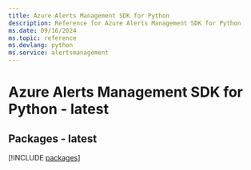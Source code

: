 ```yaml
---
title: Azure Alerts Management SDK for Python
description: Reference for Azure Alerts Management SDK for Python
ms.date: 09/16/2024
ms.topic: reference
ms.devlang: python
ms.service: alertsmanagement
---
```

# Azure Alerts Management SDK for Python - latest
## Packages - latest
[!INCLUDE [packages](alerts-management-index.md)]